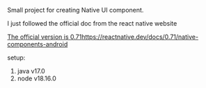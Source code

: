 Small project for creating Native UI component.

I just followed the official doc from the react native website

[The official version is 0.71](https://reactnative.dev/docs/0.71/native-components-android)https://reactnative.dev/docs/0.71/native-components-android

setup:
1. java v17.0
2. node v18.16.0
